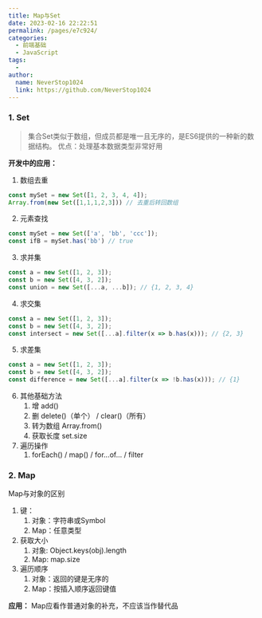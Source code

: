 ```yaml
---
title: Map与Set
date: 2023-02-16 22:22:51
permalink: /pages/e7c924/
categories:
  - 前端基础
  - JavaScript
tags:
  - 
author: 
  name: NeverStop1024
  link: https://github.com/NeverStop1024
---
```

### 1. Set

> 集合Set类似于数组，但成员都是唯一且无序的，是ES6提供的一种新的数据结构。
> 优点：处理基本数据类型非常好用

**开发中的应用：**

1. 数组去重

```javascript
const mySet = new Set([1, 2, 3, 4, 4]);
Array.from(new Set([1,1,1,2,3])) // 去重后转回数组
```

2. 元素查找

```javascript
const mySet = new Set(['a', 'bb', 'ccc']);
const ifB = mySet.has('bb') // true
```

3. 求并集

```javascript
const a = new Set([1, 2, 3]);
const b = new Set([4, 3, 2]);
const union = new Set([...a, ...b]); // {1, 2, 3, 4}
```

4. 求交集

```javascript
const a = new Set([1, 2, 3]);
const b = new Set([4, 3, 2]);
const intersect = new Set([...a].filter(x => b.has(x))); // {2, 3}
```

5. 求差集

```javascript
const a = new Set([1, 2, 3]);
const b = new Set([4, 3, 2]);
const difference = new Set([...a].filter(x => !b.has(x))); // {1}
```

6. 其他基础方法
    1. 增 add()
    2. 删 delete()（单个） / clear()（所有）
    3. 转为数组 Array.from()
    4. 获取长度 set.size
7. 遍历操作
    1. forEach() / map() / for...of... / filter

### 2. Map
Map与对象的区别

1. 键：
    1. 对象：字符串或Symbol
    2. Map：任意类型
2. 获取大小
    1. 对象: Object.keys(obj).length
    2. Map: map.size
3. 遍历顺序
    1. 对象：返回的键是无序的
    2. Map：按插入顺序返回键值

**应用：**
Map应看作普通对象的补充，不应该当作替代品

